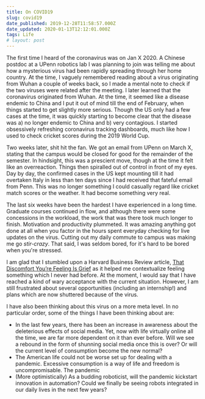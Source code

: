 ```yaml
---
title: On COVID19
slug: covid19
date_published: 2019-12-28T11:58:57.000Z
date_updated: 2020-01-13T12:12:01.000Z
tags: Life
# layout: post
---
```


The first time I heard of the coronavirus was on Jan X 2020. A Chinese postdoc at a UPenn robotics lab I was planning to join was telling me about how a mysterious virus had been rapidly spreading through her home country. At the time, I vaguely remembered reading about a virus originating from Wuhan a couple of weeks back, so I made a mental note to check if the two viruses were related after the meeting. I later learned that the coronavirus originated from Wuhan. At the time, it seemed like a disease endemic to China and I put it out of mind till the end of February, when things started to get slightly more serious. Though the US only had a few cases at the time, it was quickly starting to become clear that the disease was a) no longer endemic to China and b) very contagious. I started obsessively refreshing coronavirus tracking dashboards, much like how I used to check cricket scores during the 2019 World Cup.


Two weeks later, shit hit the fan. We got an email from UPenn on March X, stating that the campus would be closed for good for the remainder of the semester. In hindsight, this was a prescient move, though at the time it felt like an overreaction. Things then spiralled out of control in front of my eyes. Day by day, the confirmed cases in the US kept mounting till it had overtaken Italy in less than ten days since I had received that fateful email from Penn. This was no longer something I could casually regard like cricket match scores or the weather. It had become something very real.


The last six weeks have been the hardest I have experienced in a long time. Graduate courses continued in flow, and although there were some concessions in the workload, the work that was there took much longer to finish. Motivation and productivity plummeted. It was amazing anything got done at all when you factor in the hours spent everyday checking for live updates on the virus. Cutting out my daily commute to campus was making me go *stir-crazy*. That said, I was seldom bored, for it's hard to be bored when you're stressed.


I am glad that I stumbled upon a Harvard Business Review article, [That Discomfort You’re Feeling Is Grief](https://hbr.org/2020/03/that-discomfort-youre-feeling-is-grief) as it helped me contextualize feeling something which I never had before. At the moment, I would say that I have reached a kind of wary acceptance with the current situation. However, I am still frustrated about several opportunities (including an internship!) and plans which are now shuttered because of the virus.


I have also been thinking about this virus on a more meta level. In no particular order, some of the things I have been thinking about are:

* In the last few years, there has been an increase in awareness about the deleterious effects of social media. Yet, now with life virtually online all the time, we are far more dependent on it than ever before. Will we see a rebound in the form of shunning social media once this is over? Or will the current level of consumption become the new normal?
* The American life could not be worse set up for dealing with a pandemic. Excessive consumption is a way of life and freedom is uncompromisable. The pandemic 
* (More optimistically) As a budding roboticist, will the pandemic kickstart innovation in automation? Could we finally be seeing robots integrated in our daily lives in the next few years?